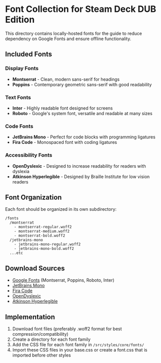 # Font Collection for Steam Deck DUB Edition

This directory contains locally-hosted fonts for the guide to reduce dependency on Google Fonts and ensure offline functionality.

## Included Fonts

### Display Fonts
- **Montserrat** - Clean, modern sans-serif for headings
- **Poppins** - Contemporary geometric sans-serif with good readability

### Text Fonts
- **Inter** - Highly readable font designed for screens
- **Roboto** - Google's system font, versatile and readable at many sizes

### Code Fonts
- **JetBrains Mono** - Perfect for code blocks with programming ligatures
- **Fira Code** - Monospaced font with coding ligatures

### Accessibility Fonts
- **OpenDyslexic** - Designed to increase readability for readers with dyslexia
- **Atkinson Hyperlegible** - Designed by Braille Institute for low vision readers

## Font Organization

Each font should be organized in its own subdirectory:
```
/fonts
  /montserrat
    - montserrat-regular.woff2
    - montserrat-medium.woff2
    - montserrat-bold.woff2
  /jetbrains-mono
    - jetbrains-mono-regular.woff2
    - jetbrains-mono-bold.woff2
  ...etc
```

## Download Sources

- [Google Fonts](https://fonts.google.com/) (Montserrat, Poppins, Roboto, Inter)
- [JetBrains Mono](https://www.jetbrains.com/lp/mono/)
- [Fira Code](https://github.com/tonsky/FiraCode)
- [OpenDyslexic](https://opendyslexic.org/)
- [Atkinson Hyperlegible](https://brailleinstitute.org/freefont)

## Implementation

1. Download font files (preferably .woff2 format for best compression/compatibility)
2. Create a directory for each font family
3. Add the CSS file for each font family in `/src/styles/core/fonts/`
4. Import these CSS files in your base.css or create a font.css that is imported before other styles
